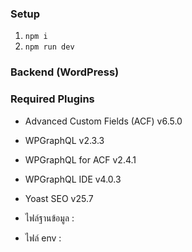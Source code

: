 ### Setup
1) `npm i`
2) `npm run dev`

### Backend (WordPress)
### Required Plugins
- Advanced Custom Fields (ACF) v6.5.0
- WPGraphQL v2.3.3
- WPGraphQL for ACF v2.4.1
- WPGraphQL IDE v4.0.3
- Yoast SEO v25.7


- ไฟล์ฐานข้อมูล : 
- ไฟล์ env : 



